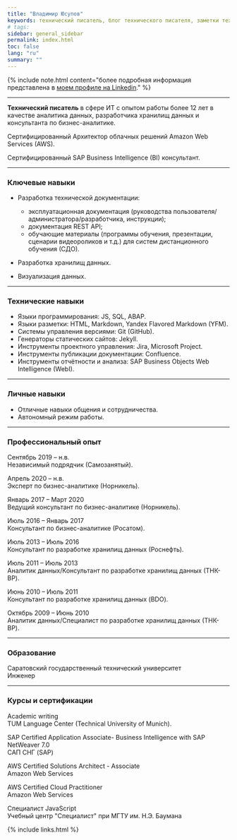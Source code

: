 ```yaml
---
title: "Владимир Юсупов"
keywords: технический писатель, блог технического писателя, заметки техписателя, разработка техдокументации, документирование API, технический писатель фриланс, технический писатель на подряд, документирование REST API, эксплуатационная документация, руководство пользователя, руководство администратора, руководство разработчика, инструкция пользователя
# tags:
sidebar: general_sidebar
permalink: index.html
toc: false
lang: "ru"
summary: ""
---
```


{% include note.html content="более подробная информация представлена в [моем профиле на Linkedin](https://www.linkedin.com/in/vladimir-yusupov-sap-bi-consultant-technical-communicator/)." %}

***

**Технический писатель** в сфере ИТ с опытом работы более 12 лет в качестве аналитика данных, разработчика хранилищ данных и консультанта по бизнес-аналитике. 

Сертифицированный Архитектор облачных решений Amazon Web Services (AWS).

Сертифицированный SAP Business Intelligence (BI) консультант.

***

### Ключевые навыки

- Разработка технической документации: 
    
    - эксплуатационная документация (руководства пользователя/администратора/разработчика, инструкции);
    - документация REST API;
    - обучающие материалы (программы обучения, презентации, сценарии видеороликов и т.д.) для систем дистанционного обучения (СДО).

- Разработка хранилищ данных.

- Визуализация данных.

***

### Технические навыки

* Языки программирования: JS, SQL, ABAP.
* Языки разметки: HTML, Markdown, Yandex Flavored Markdown (YFM).
* Системы управления версиями: Git (GitHub).
* Генераторы статических сайтов: Jekyll.
* Инструменты проектного управления: Jira, Microsoft Project.
* Инструменты публикации документации: Confluence.
* Инструменты отчётности и анализа: SAP Business Objects Web Intelligence (WebI).

***

### Личные навыки

* Отличные навыки общения и сотрудничества.
* Автономный режим работы.

***

### Профессиональный опыт

Сентябрь 2019 – н.в. <br/> Независимый подрядчик (Самозанятый).

Апрель 2020 – н.в. <br/> Эксперт по бизнес-аналитике (Норникель).

Январь 2017 – Март 2020  <br/> Ведущий консультант по бизнес-аналитике (Норникель).

Июль 2016 – Январь 2017 <br/> Консультант по бизнес-аналитике (Росатом).

Июль 2013 – Июль 2016  <br/> Консультант по разработке хранилищ данных (Роснефть).

Июль 2011 – Июль 2013 <br/> Аналитик данных/Консультант по разработке хранилищ данных (ТНК-BP).

Июнь 2010 – Июль 2011 <br/> Консультант по разработке хранилищ данных (BDO).

Октябрь 2009 – Июнь 2010 <br/> Аналитик данных/Специалист по разработке хранилищ данных (ТНК-BP).

***

### Образование

Саратовский государственный технический университет <br/> Инженер

***

### Курсы и сертификации

Academic writing <br/> 
TUM Language Center (Technical University of Munich).

SAP Certified Application Associate- Business Intelligence with SAP NetWeaver 7.0 <br/> САП СНГ (SAP)

AWS Certified Solutions Architect - Associate <br/> Amazon Web Services

AWS Certified Cloud Practitioner <br/> Amazon Web Services

Специалист JavaScript <br/> Учебный центр "Специалист" при МГТУ им. Н.Э. Баумана

{% include links.html %}
